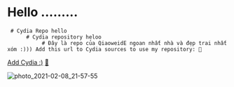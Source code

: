 # Hello .........    
     # Cydia Repo hello
          # Cydia repository heloo
               # Đây là repo của QiaoweidE ngoan nhất nhà và đẹp trai nhất xóm :))) Add this url to Cydia sources to use my repository: 🍏

[Add Cydia :)](cydia://url/https://cydia.saurik.com/api/share#?source=https://QiaoweidE.github.io/cydia/) [🍏](https://QiaoweidE.github.io/cydia/)
  
![photo_2021-02-08_21-57-55](https://user-images.githubusercontent.com/54195182/107292864-1afb0400-6a9d-11eb-85ee-1b567df01c9a.jpg)
